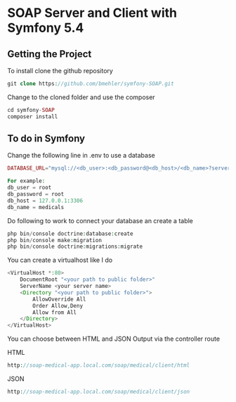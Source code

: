 # SOAP Server and Client with Symfony 5.4

## Getting the Project

To install clone the github repository

```php
git clone https://github.com/bmehler/symfony-SOAP.git
```

Change to the cloned folder and use the composer

```php
cd symfony-SOAP
composer install
```

## To do in Symfony

Change the following line in .env to use a database

```php
DATABASE_URL="mysql://<db_user>:<db_password@<db_host>/<db_name>?serverVersion=5.7"

For example:
db_user = root
db_password = root
db_host = 127.0.0.1:3306
db_name = medicals
```
Do following to work to connect your database an create a table

```php
php bin/console doctrine:database:create
php bin/console make:migration
php bin/console doctrine:migrations:migrate
```

You can create a virtualhost like I do
```php
<VirtualHost *:80>
    DocumentRoot "<your path to public folder>"
    ServerName <your server name>
    <Directory "<your path to public folder>">
        AllowOverride All
        Order Allow,Deny
        Allow from All
    </Directory>
</VirtualHost>
```

You can choose between HTML and JSON Output via the controller route

HTML
```php
http://soap-medical-app.local.com/soap/medical/client/html
```

JSON
```php
http://soap-medical-app.local.com/soap/medical/client/json
```